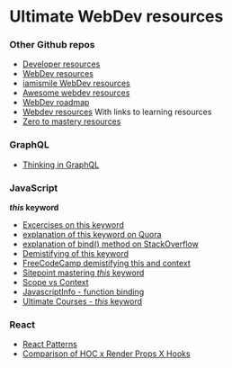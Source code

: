 # Ultimate WebDev resources   

### Other Github repos
- [Developer resources](https://github.com/codingknite/frontend-development)
- [WebDev resources](https://github.com/mrmartineau/awesome-web-dev-resources)
- [iamismile WebDev resources](https://github.com/iamismile/web-dev-resources)
- [Awesome webdev resources](https://github.com/mrmartineau/awesome-web-dev-resources)
- [WebDev roadmap](https://github.com/kamranahmedse/developer-roadmap)
- [Webdev resources](https://github.com/andrews1022/web-development-2021-course-list) With links to learning resources
- [Zero to mastery resources](https://github.com/zero-to-mastery/resources)


### GraphQL
- [Thinking in GraphQL](https://relay.dev/docs/principles-and-architecture/thinking-in-graphql/)

### JavaScript

***this* keyword**
- [Excercises on this keyword](https://github.com/joinpursuit/AC3.1/blob/master/lessons/javascript-advanced/object-prototypes/this-keyword-exercises.md)
- [explanation of this keyword on Quora](https://www.quora.com/Can-anyone-give-me-ways-to-practice-the-this-keyword-in-Javascript)
- [explanation of bind() method on StackOverflow](https://stackoverflow.com/questions/2236747/what-is-the-use-of-the-javascript-bind-method#:~:text=Summary%3A,in%20the%20bind()%20function.)
- [Demistifying of this keyword](https://www.javascripttutorial.net/javascript-this/)
- [FreeCodeCamp demistifying this and context](https://www.freecodecamp.org/news/how-to-understand-the-keyword-this-and-context-in-javascript-cd624c6b74b8/)
- [Sitepoint mastering *this* keyword](https://www.sitepoint.com/mastering-javascripts-this-keyword/)
- [Scope vs Context](https://blog.kevinchisholm.com/javascript/difference-between-scope-and-context/#:~:text=Context%20is%20related%20to%20objects,to%20which%20a%20function%20belongs.)
- [JavascriptInfo - function binding](https://javascript.info/bind)
- [Ultimate Courses - *this* keyword](https://ultimatecourses.com/blog/understanding-the-this-keyword-in-javascript)


### React   
- [React Patterns](https://reactpatterns.com/)
- [Comparison of HOC x Render Props X Hooks](https://medium.com/simply/comparison-hocs-vs-render-props-vs-hooks-55f9ffcd5dc6)
